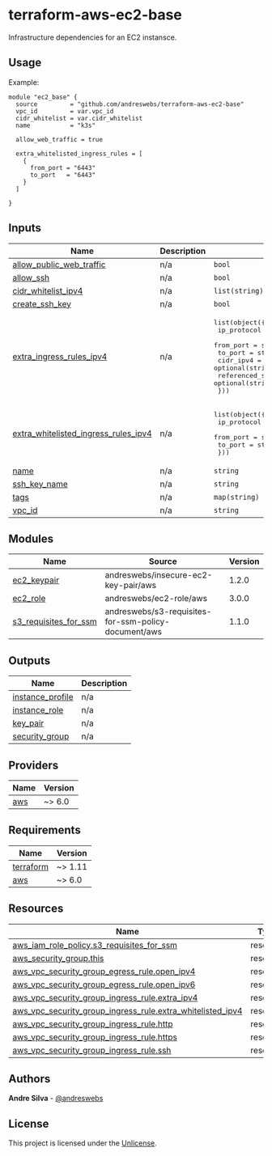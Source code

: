 # terraform-aws-ec2-base

Infrastructure dependencies for an EC2 instansce.

[//]: # (BEGIN_TF_DOCS)


## Usage

Example:

```hcl
module "ec2_base" {
  source         = "github.com/andreswebs/terraform-aws-ec2-base"
  vpc_id         = var.vpc_id
  cidr_whitelist = var.cidr_whitelist
  name           = "k3s"

  allow_web_traffic = true

  extra_whitelisted_ingress_rules = [
    {
      from_port = "6443"
      to_port   = "6443"
    }
  ]

}
```



## Inputs

| Name | Description | Type | Default | Required |
|------|-------------|------|---------|:--------:|
| <a name="input_allow_public_web_traffic"></a> [allow\_public\_web\_traffic](#input\_allow\_public\_web\_traffic) | n/a | `bool` | `false` | no |
| <a name="input_allow_ssh"></a> [allow\_ssh](#input\_allow\_ssh) | n/a | `bool` | `false` | no |
| <a name="input_cidr_whitelist_ipv4"></a> [cidr\_whitelist\_ipv4](#input\_cidr\_whitelist\_ipv4) | n/a | `list(string)` | `[]` | no |
| <a name="input_create_ssh_key"></a> [create\_ssh\_key](#input\_create\_ssh\_key) | n/a | `bool` | `false` | no |
| <a name="input_extra_ingress_rules_ipv4"></a> [extra\_ingress\_rules\_ipv4](#input\_extra\_ingress\_rules\_ipv4) | n/a | <pre>list(object({<br/>    ip_protocol                  = optional(string, "tcp")<br/>    from_port                    = string<br/>    to_port                      = string<br/>    cidr_ipv4                    = optional(string)<br/>    referenced_security_group_id = optional(string)<br/>  }))</pre> | `[]` | no |
| <a name="input_extra_whitelisted_ingress_rules_ipv4"></a> [extra\_whitelisted\_ingress\_rules\_ipv4](#input\_extra\_whitelisted\_ingress\_rules\_ipv4) | n/a | <pre>list(object({<br/>    ip_protocol = optional(string, "tcp")<br/>    from_port   = string<br/>    to_port     = string<br/>  }))</pre> | `[]` | no |
| <a name="input_name"></a> [name](#input\_name) | n/a | `string` | n/a | yes |
| <a name="input_ssh_key_name"></a> [ssh\_key\_name](#input\_ssh\_key\_name) | n/a | `string` | `null` | no |
| <a name="input_tags"></a> [tags](#input\_tags) | n/a | `map(string)` | `{}` | no |
| <a name="input_vpc_id"></a> [vpc\_id](#input\_vpc\_id) | n/a | `string` | n/a | yes |

## Modules

| Name | Source | Version |
|------|--------|---------|
| <a name="module_ec2_keypair"></a> [ec2\_keypair](#module\_ec2\_keypair) | andreswebs/insecure-ec2-key-pair/aws | 1.2.0 |
| <a name="module_ec2_role"></a> [ec2\_role](#module\_ec2\_role) | andreswebs/ec2-role/aws | 3.0.0 |
| <a name="module_s3_requisites_for_ssm"></a> [s3\_requisites\_for\_ssm](#module\_s3\_requisites\_for\_ssm) | andreswebs/s3-requisites-for-ssm-policy-document/aws | 1.1.0 |

## Outputs

| Name | Description |
|------|-------------|
| <a name="output_instance_profile"></a> [instance\_profile](#output\_instance\_profile) | n/a |
| <a name="output_instance_role"></a> [instance\_role](#output\_instance\_role) | n/a |
| <a name="output_key_pair"></a> [key\_pair](#output\_key\_pair) | n/a |
| <a name="output_security_group"></a> [security\_group](#output\_security\_group) | n/a |

## Providers

| Name | Version |
|------|---------|
| <a name="provider_aws"></a> [aws](#provider\_aws) | ~> 6.0 |

## Requirements

| Name | Version |
|------|---------|
| <a name="requirement_terraform"></a> [terraform](#requirement\_terraform) | ~> 1.11 |
| <a name="requirement_aws"></a> [aws](#requirement\_aws) | ~> 6.0 |

## Resources

| Name | Type |
|------|------|
| [aws_iam_role_policy.s3_requisites_for_ssm](https://registry.terraform.io/providers/hashicorp/aws/latest/docs/resources/iam_role_policy) | resource |
| [aws_security_group.this](https://registry.terraform.io/providers/hashicorp/aws/latest/docs/resources/security_group) | resource |
| [aws_vpc_security_group_egress_rule.open_ipv4](https://registry.terraform.io/providers/hashicorp/aws/latest/docs/resources/vpc_security_group_egress_rule) | resource |
| [aws_vpc_security_group_egress_rule.open_ipv6](https://registry.terraform.io/providers/hashicorp/aws/latest/docs/resources/vpc_security_group_egress_rule) | resource |
| [aws_vpc_security_group_ingress_rule.extra_ipv4](https://registry.terraform.io/providers/hashicorp/aws/latest/docs/resources/vpc_security_group_ingress_rule) | resource |
| [aws_vpc_security_group_ingress_rule.extra_whitelisted_ipv4](https://registry.terraform.io/providers/hashicorp/aws/latest/docs/resources/vpc_security_group_ingress_rule) | resource |
| [aws_vpc_security_group_ingress_rule.http](https://registry.terraform.io/providers/hashicorp/aws/latest/docs/resources/vpc_security_group_ingress_rule) | resource |
| [aws_vpc_security_group_ingress_rule.https](https://registry.terraform.io/providers/hashicorp/aws/latest/docs/resources/vpc_security_group_ingress_rule) | resource |
| [aws_vpc_security_group_ingress_rule.ssh](https://registry.terraform.io/providers/hashicorp/aws/latest/docs/resources/vpc_security_group_ingress_rule) | resource |

[//]: # (END_TF_DOCS)

## Authors

**Andre Silva** - [@andreswebs](https://github.com/andreswebs)

## License

This project is licensed under the [Unlicense](UNLICENSE).
